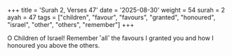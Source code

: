 +++
title = 'Surah 2, Verses 47'
date = '2025-08-30'
weight = 54
surah = 2
ayah = 47
tags = ["children", "favour", "favours", "granted", "honoured", "israel", "other", "others", "remember"]
+++

O Children of Israel! Remember ˹all˺ the favours I granted you and how I honoured you above the others.